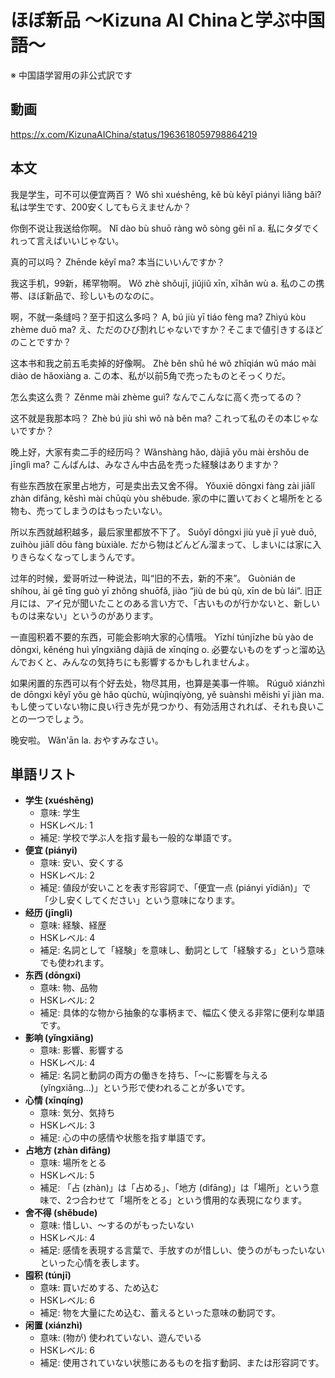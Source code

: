 # ほぼ新品 〜Kizuna AI Chinaと学ぶ中国語〜
※ 中国語学習用の非公式訳です

## 動画
https://x.com/KizunaAIChina/status/1963618059798864219

## 本文

我是学生，可不可以便宜两百？
Wǒ shì xuéshēng, kě bù kěyǐ piányi liǎng bǎi?
私は学生です、200安くしてもらえませんか？

你倒不说让我送给你啊。
Nǐ dào bù shuō ràng wǒ sòng gěi nǐ a.
私にタダでくれって言えばいいじゃない。

真的可以吗？
Zhēnde kěyǐ ma?
本当にいいんですか？

我这手机，99新，稀罕物啊。
Wǒ zhè shǒujī, jiǔjiǔ xīn, xīhǎn wù a.
私のこの携帯、ほぼ新品で、珍しいものなのに。

啊，不就一条缝吗？至于扣这么多吗？
A, bú jiù yī tiáo fèng ma? Zhìyú kòu zhème duō ma?
え、ただのひび割れじゃないですか？そこまで値引きするほどのことですか？

这本书和我之前五毛卖掉的好像啊。
Zhè běn shū hé wǒ zhīqián wǔ máo mài diào de hǎoxiàng a.
この本、私が以前5角で売ったものとそっくりだ。

怎么卖这么贵？
Zěnme mài zhème guì?
なんでこんなに高く売ってるの？

这不就是我那本吗？
Zhè bú jiù shì wǒ nà běn ma?
これって私のその本じゃないですか？

晚上好，大家有卖二手的经历吗？
Wǎnshàng hǎo, dàjiā yǒu mài èrshǒu de jīnglì ma?
こんばんは、みなさん中古品を売った経験はありますか？

有些东西放在家里占地方，可是卖出去又舍不得。
Yǒuxiē dōngxi fàng zài jiālǐ zhàn dìfāng, kěshì mài chūqù yòu shěbude.
家の中に置いておくと場所をとる物も、売ってしまうのはもったいない。

所以东西就越积越多，最后家里都放不下了。
Suǒyǐ dōngxi jiù yuè jī yuè duō, zuìhòu jiālǐ dōu fàng bùxiàle.
だから物はどんどん溜まって、しまいには家に入りきらなくなってしまうんです。

过年的时候，爱哥听过一种说法，叫“旧的不去，新的不来”。
Guònián de shíhou, ài gē tīng guò yī zhǒng shuōfǎ, jiào “jiù de bú qù, xīn de bù lái”.
旧正月には、アイ兄が聞いたことのある言い方で、「古いものが行かないと、新しいものは来ない」というのがあります。

一直囤积着不要的东西，可能会影响大家的心情哦。
Yīzhí túnjīzhe bù yào de dōngxi, kěnéng huì yǐngxiǎng dàjiā de xīnqíng o.
必要ないものをずっと溜め込んでおくと、みんなの気持ちにも影響するかもしれませんよ。

如果闲置的东西可以有个好去处，物尽其用，也算是美事一件嘛。
Rúguǒ xiánzhì de dōngxi kěyǐ yǒu gè hǎo qùchù, wùjìnqíyòng, yě suànshì měishì yī jiàn ma.
もし使っていない物に良い行き先が見つかり、有効活用されれば、それも良いことの一つでしょう。

晚安啦。
Wǎn'ān la.
おやすみなさい。

## 単語リスト

* **学生 (xuéshēng)**
    * 意味: 学生
    * HSKレベル: 1
    * 補足: 学校で学ぶ人を指す最も一般的な単語です。
* **便宜 (piányi)**
    * 意味: 安い、安くする
    * HSKレベル: 2
    * 補足: 値段が安いことを表す形容詞で、「便宜一点 (piányi yīdiǎn)」で「少し安くしてください」という意味になります。
* **经历 (jīnglì)**
    * 意味: 経験、経歴
    * HSKレベル: 4
    * 補足: 名詞として「経験」を意味し、動詞として「経験する」という意味でも使われます。
* **东西 (dōngxi)**
    * 意味: 物、品物
    * HSKレベル: 2
    * 補足: 具体的な物から抽象的な事柄まで、幅広く使える非常に便利な単語です。
* **影响 (yǐngxiǎng)**
    * 意味: 影響、影響する
    * HSKレベル: 4
    * 補足: 名詞と動詞の両方の働きを持ち、「〜に影響を与える (yǐngxiǎng...)」という形で使われることが多いです。
* **心情 (xīnqíng)**
    * 意味: 気分、気持ち
    * HSKレベル: 3
    * 補足: 心の中の感情や状態を指す単語です。
* **占地方 (zhàn dìfāng)**
    * 意味: 場所をとる
    * HSKレベル: 5
    * 補足: 「占 (zhàn)」は「占める」、「地方 (dìfāng)」は「場所」という意味で、2つ合わせて「場所をとる」という慣用的な表現になります。
* **舍不得 (shěbude)**
    * 意味: 惜しい、～するのがもったいない
    * HSKレベル: 4
    * 補足: 感情を表現する言葉で、手放すのが惜しい、使うのがもったいないといった心情を表します。
* **囤积 (túnjī)**
    * 意味: 買いだめする、ため込む
    * HSKレベル: 6
    * 補足: 物を大量にため込む、蓄えるといった意味の動詞です。
* **闲置 (xiánzhì)**
    * 意味: (物が) 使われていない、遊んでいる
    * HSKレベル: 6
    * 補足: 使用されていない状態にあるものを指す動詞、または形容詞です。
